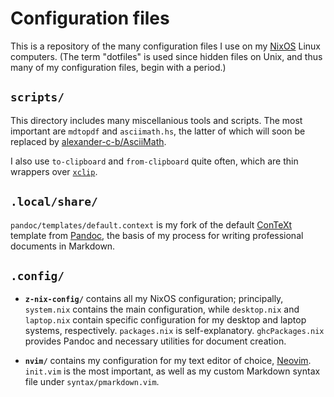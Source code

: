# Configuration files
This is a repository of the many configuration files I use on my [NixOS](https://nixos.org/) Linux computers.  (The term "dotfiles" is used since hidden files on Unix, and thus many of my configuration files, begin with a period.)

## `scripts/`
This directory includes many miscellanious tools and scripts.  The most important are `mdtopdf` and `asciimath.hs`, the latter of which will soon be replaced by [alexander-c-b/AsciiMath](https://github.com/alexander-c-b/AsciiMath).

I also use `to-clipboard` and `from-clipboard` quite often, which are thin wrappers over [`xclip`](https://github.com/astrand/xclip).

## `.local/share/`
`pandoc/templates/default.context` is my fork of the default [ConTeXt](https://wiki.contextgarden.net/Main_Page) template from [Pandoc](https://pandoc.org/index.html), the basis of my process for writing professional documents in Markdown.

## `.config/`
-   **`z-nix-config/`** contains all my NixOS configuration; principally, `system.nix` contains the main configuration, while `desktop.nix` and `laptop.nix` contain specific configuration for my desktop and laptop systems, respectively.  `packages.nix` is self-explanatory.  `ghcPackages.nix` provides Pandoc and necessary utilities for document creation.

-   **`nvim/`** contains my configuration for my text editor of choice, [Neovim](https://neovim.io/).  `init.vim` is the most important, as well as my custom Markdown syntax file under `syntax/pmarkdown.vim`.
